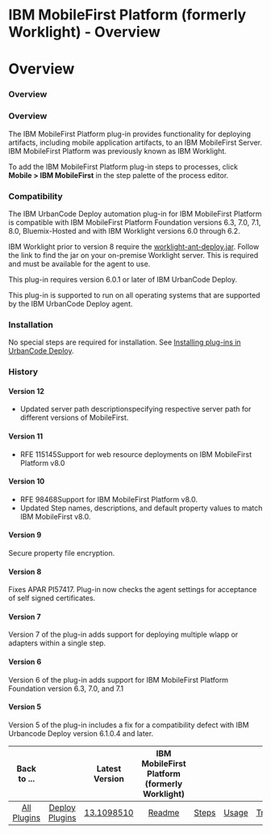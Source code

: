 
IBM MobileFirst Platform (formerly Worklight) - Overview
========================================================

# Overview


### Overview




### Overview

The IBM MobileFirst Platform plug-in provides functionality for deploying artifacts, including mobile application artifacts, to an IBM MobileFirst Server. IBM MobileFirst Platform was previously known as IBM Worklight.

To add the IBM MobileFirst Platform plug-in steps to processes, click **Mobile > IBM MobileFirst** in the step palette of the process editor.

### Compatibility

The IBM UrbanCode Deploy automation plug-in for IBM MobileFirst Platform is compatible with IBM MobileFirst Platform Foundation versions 6.3, 7.0, 7.1, 8.0, Bluemix-Hosted and with IBM Worklight versions 6.0 through 6.2.

IBM Worklight prior to version 8 require the [worklight-ant-deploy.jar](https://www.ibm.com/support/knowledgecenter/SSZH4A_6.1.0/com.ibm.worklight.deploy.doc/devref/r_ant_tasks_buld_deploy_adapters.html). Follow the link to find the jar on your on-premise Worklight server. This is required and must be available for the agent to use.

This plug-in requires version 6.0.1 or later of IBM UrbanCode Deploy.

This plug-in is supported to run on all operating systems that are supported by the IBM UrbanCode Deploy agent.

### Installation

No special steps are required for installation. See [Installing plug-ins in UrbanCode Deploy](https://www.urbancode.com/resource/installing-plug-ins-in-urbancode-products/ "Installing plug-ins in UrbanCode Deploy").

### History

#### Version 12

* Updated server path descriptionspecifying respective server path for different versions of MobileFirst.

#### Version 11

* RFE 115145Support for web resource deployments on IBM MobileFirst Platform v8.0

#### Version 10

* RFE 98468Support for IBM MobileFirst Platform v8.0.
* Updated Step names, descriptions, and default property values to match IBM MobileFirst v8.0.

#### Version 9

Secure property file encryption.

#### Version 8

Fixes APAR PI57417. Plug-in now checks the agent settings for acceptance of self signed certificates.

#### Version 7

Version 7 of the plug-in adds support for deploying multiple wlapp or adapters within a single step.

#### Version 6

Version 6 of the plug-in adds support for IBM MobileFirst Platform Foundation version 6.3, 7.0, and 7.1

#### Version 5

Version 5 of the plug-in includes a fix for a compatibility defect with IBM Urbancode Deploy version 6.1.0.4 and later.


|Back to ...||Latest Version|IBM MobileFirst Platform (formerly Worklight) |||||
| :---: | :---: | :---: | :---: | :---: | :---: | :---: | :---: |
|[All Plugins](../../index.md)|[Deploy Plugins](../README.md)|[13.1098510](https://raw.githubusercontent.com/UrbanCode/IBM-UCD-PLUGINS/main/files/air-worklight/ibm-mobilefirst-13.1098510.zip)|[Readme](README.md)|[Steps](steps.md)|[Usage](usage.md)|[Troubleshooting](troubleshooting.md)|[Downloads](downloads.md)|
